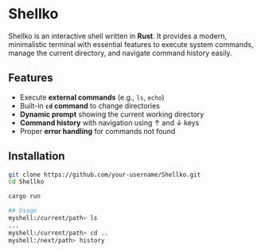 # Shellko

Shellko is an interactive shell written in **Rust**. It provides a modern, minimalistic terminal with essential features to execute system commands, manage the current directory, and navigate command history easily.

## Features

- Execute **external commands** (e.g., `ls`, `echo`)  
- Built-in **`cd` command** to change directories  
- **Dynamic prompt** showing the current working directory  
- **Command history** with navigation using ↑ and ↓ keys  
- Proper **error handling** for commands not found  

## Installation

```bash
git clone https://github.com/your-username/Shellko.git
cd Shellko

cargo run

## Usage 
myshell:/current/path> ls
...
myshell:/current/path> cd ..
myshell:/next/path> history
